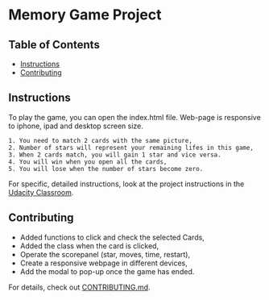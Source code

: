 # Memory Game Project

## Table of Contents

* [Instructions](#instructions)
* [Contributing](#contributing)

## Instructions

To play the game, you can open the index.html file. Web-page is responsive to iphone, ipad and desktop screen size.

```
1. You need to match 2 cards with the same picture,
2. Number of stars will represent your remaining lifes in this game,
3. When 2 cards match, you will gain 1 star and vice versa.
4. You will win when you open all the cards,
5. You will lose when the number of stars become zero.
```

For specific, detailed instructions, look at the project instructions in the [Udacity Classroom](https://classroom.udacity.com/me).

## Contributing

- Added functions to click and check the selected Cards,
- Added the class when the card is clicked,
- Operate the scorepanel (star, moves, time, restart),
- Create a responsive webpage in different devices,
- Add the modal to pop-up once the game has ended.

For details, check out [CONTRIBUTING.md](CONTRIBUTING.md).

